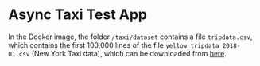 # Async Taxi Test App

In the Docker image, the folder `/taxi/dataset` contains a file `tripdata.csv`, which contains the first 100,000 lines of the file `yellow_tripdata_2018-01.csv` (New York Taxi data), which can be downloaded from [here](https://www1.nyc.gov/site/tlc/about/tlc-trip-record-data.page).

